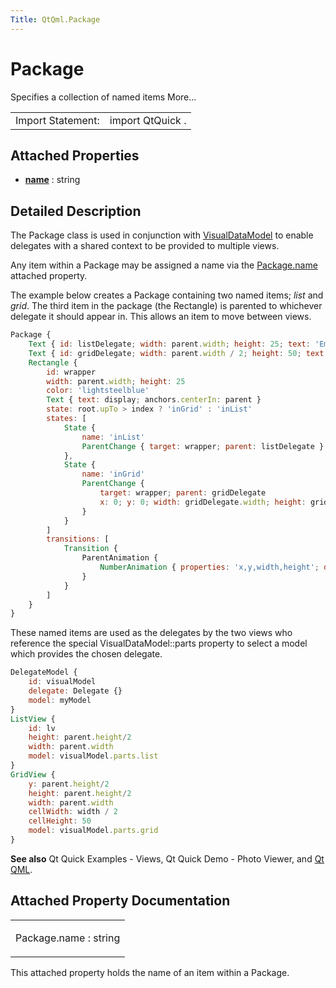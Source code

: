 ```yaml
---
Title: QtQml.Package
---
```

        
Package
=======

<span class="subtitle"></span>
Specifies a collection of named items More...

|                   |                  |
|-------------------|------------------|
| Import Statement: | import QtQuick . |

<span id="attached-properties"></span>
Attached Properties
-------------------

-   ****[name](#name-attached-prop)**** : string

<span id="details"></span>
Detailed Description
--------------------

The Package class is used in conjunction with [VisualDataModel](../QtQml.VisualDataModel.md) to enable delegates with a shared context to be provided to multiple views.

Any item within a Package may be assigned a name via the [Package.name](#name-attached-prop) attached property.

The example below creates a Package containing two named items; *list* and *grid*. The third item in the package (the Rectangle) is parented to whichever delegate it should appear in. This allows an item to move between views.

``` qml
Package {
    Text { id: listDelegate; width: parent.width; height: 25; text: 'Empty'; Package.name: 'list' }
    Text { id: gridDelegate; width: parent.width / 2; height: 50; text: 'Empty'; Package.name: 'grid' }
    Rectangle {
        id: wrapper
        width: parent.width; height: 25
        color: 'lightsteelblue'
        Text { text: display; anchors.centerIn: parent }
        state: root.upTo > index ? 'inGrid' : 'inList'
        states: [
            State {
                name: 'inList'
                ParentChange { target: wrapper; parent: listDelegate }
            },
            State {
                name: 'inGrid'
                ParentChange {
                    target: wrapper; parent: gridDelegate
                    x: 0; y: 0; width: gridDelegate.width; height: gridDelegate.height
                }
            }
        ]
        transitions: [
            Transition {
                ParentAnimation {
                    NumberAnimation { properties: 'x,y,width,height'; duration: 300 }
                }
            }
        ]
    }
}
```

These named items are used as the delegates by the two views who reference the special VisualDataModel::parts property to select a model which provides the chosen delegate.

``` qml
DelegateModel {
    id: visualModel
    delegate: Delegate {}
    model: myModel
}
ListView {
    id: lv
    height: parent.height/2
    width: parent.width
    model: visualModel.parts.list
}
GridView {
    y: parent.height/2
    height: parent.height/2
    width: parent.width
    cellWidth: width / 2
    cellHeight: 50
    model: visualModel.parts.grid
}
```

**See also** Qt Quick Examples - Views, Qt Quick Demo - Photo Viewer, and [Qt QML](../QtQml.qtqml-index.md).

Attached Property Documentation
-------------------------------

<table>
<colgroup>
<col width="100%" />
</colgroup>
<tbody>
<tr class="odd">
<td><p><span id="name-attached-prop"></span><span class="name">Package.name</span> : <span class="type">string</span></p></td>
</tr>
</tbody>
</table>

This attached property holds the name of an item within a Package.


